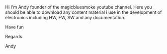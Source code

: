 Hi I'm Andy founder of the magicbluesmoke youtube channel. Here you should be able to download any content material i use in the development of electronics including HW, FW, SW and any documentation.

Have fun 

Regards

Andy
